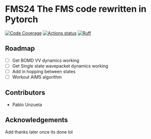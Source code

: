 # FMS24 The FMS code rewritten in Pytorch

<!-- [![image](https://img.shields.io/pypi/v/qcio.svg)](https://pypi.python.org/pypi/qcio)
[![image](https://img.shields.io/pypi/l/qcio.svg)](https://pypi.python.org/pypi/qcio)
[![image](https://img.shields.io/pypi/pyversions/qcio.svg)](https://pypi.python.org/pypi/qcio) -->
<!-- [![Actions status](https://github.com/pablo-unzutea/fms-24/workflows/Tests/badge.svg)](https://github.com/coltonbh/qcio/actions) -->
[![Code Coverage](https://codecov.io/gh/pablo-unzueta/fms-24/branch/main/graph/badge.svg)](https://codecov.io/gh/pablo-unzueta/fms-24)
[![Actions status](https://github.com/pablo-unzueta/fms-24/workflows/Basic%20Code%20Quality/badge.svg)](https://github.com/pablo-unzueta/fms-24/actions)
[![Ruff](https://img.shields.io/endpoint?url=https://raw.githubusercontent.com/charliermarsh/ruff/main/assets/badge/v1.json)](https://github.com/charliermarsh/ruff)

## Roadmap

- [ ] Get BOMD VV dynamics working
- [ ] Get Single state wavepacket dynamics working
- [ ] Add in hopping between states
- [ ] Workout AIMS algorithm

## Contributors

- Pablo Unzueta

## Acknowledgements
Add thanks later once its done lol